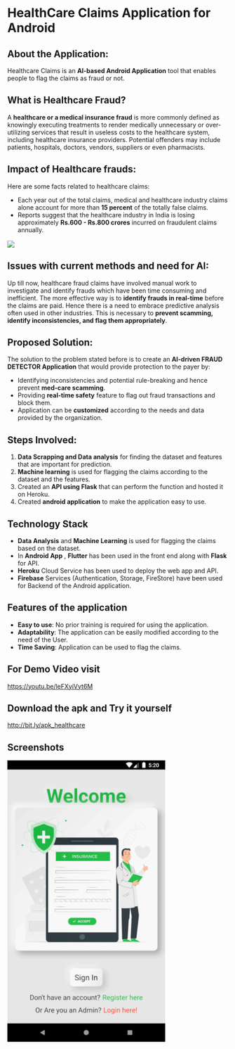 # HealthCare Claims Application for Android

## About the Application:
Healthcare Claims is an **AI-based Android Application** tool that enables people to flag the claims as fraud or not.

## What is Healthcare Fraud?
A **healthcare or a medical insurance fraud** is more commonly defined as knowingly executing treatments to render medically unnecessary or over-utilizing services that result in useless costs to the healthcare system, including healthcare insurance providers. Potential offenders may include patients, hospitals, doctors, vendors, suppliers or even pharmacists.

## Impact of Healthcare frauds:
Here are some facts related to healthcare claims:
- Each year out of the total claims, medical and healthcare industry claims alone account for more than **15 percent** of the totally false claims.
- Reports suggest that the healthcare industry in India is losing approximately **Rs.600 - Rs.800 crores** incurred on fraudulent claims annually.

<img src="https://www.marketsandmarkets.com/Images/healthcare-fraud-detection-market6.jpg" align="center" ></a>

## Issues with current methods and need for AI:
Up till now, healthcare fraud claims have involved manual work to investigate and identify frauds which have been time consuming and inefficient. The more effective way is to **identify frauds in real-time** before the claims are paid. Hence there is a need to embrace predictive analysis often used in other industries. This is necessary to **prevent scamming, identify inconsistencies, and flag them appropriately**.

## Proposed Solution:
The solution to the problem stated before is to create an **AI-driven FRAUD DETECTOR Application** that would provide protection to the payer by:
- Identifying inconsistencies and potential rule-breaking and hence prevent **med-care scamming**. 
- Providing **real-time safety** feature to flag out fraud transactions and block them. 
- Application can be **customized** according to the needs and data provided by the organization.

## Steps Involved:
1. **Data Scrapping and Data analysis** for finding the dataset and features that are important for prediction.
2. **Machine learning** is used for flagging the claims according to the dataset and the features.
3. Created an **API using Flask** that can perform the function and hosted it on Heroku.
4. Created **android application** to make the application easy to use.

## Technology Stack 
- **Data Analysis** and **Machine Learning** is used for flagging the claims based on the dataset.
- In **Android App** , **Flutter** has been used in the front end along with **Flask** for API.
- **Heroku** Cloud Service has been used to deploy the web app and API.
- **Firebase** Services (Authentication, Storage, FireStore) have been used for Backend of the Android application.

## Features of the application
- **Easy to use**: No prior training is required for using the application.
- **Adaptability**: The application can be easily modified according to the need of the User.
- **Time Saving**: Application can be used to flag the claims.

## For Demo Video visit
https://youtu.be/leFXyiVyt6M

## Download the apk and Try it yourself
http://bit.ly/apk_healthcare

## Screenshots
<img src="flutter-app/assets/screenshots/screenshot.gif" align="left" height="640" width="360" ></a>
